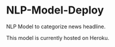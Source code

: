# NLP-Model-Deploy
NLP Model to categorize news headline.

This model is currently hosted on Heroku.

